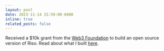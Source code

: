 ```yaml
---
layout: post
date: 2023-11-14 15:59:00-0400
inline: true
related_posts: false
---
```


Received a $10k grant from the [Web3 Foundation](https://web3.foundation/) to build an open source version of Riso. Read about what I built [here](https://medium.com/@matteo-perona/ssal-smart-contract-commodities-4d6f1b7f728b).